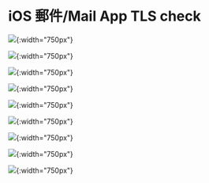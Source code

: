 # iOS 郵件/Mail App TLS check

![](https://in.ncu.edu.tw/center31/ios_config/ios_01.jpg){:width="750px"}

![](https://in.ncu.edu.tw/center31/ios_config/ios_02.jpg){:width="750px"}

![](https://in.ncu.edu.tw/center31/ios_config/ios_03.jpg){:width="750px"}

![](https://in.ncu.edu.tw/center31/ios_config/ios_09.jpg){:width="750px"}

![](https://in.ncu.edu.tw/center31/ios_config/ios_10.jpg){:width="750px"}

![](https://in.ncu.edu.tw/center31/ios_config/ios_11.jpg){:width="750px"}

![](https://in.ncu.edu.tw/center31/ios_config/ios_12.jpg){:width="750px"}

![](https://in.ncu.edu.tw/center31/ios_config/ios_13.jpg){:width="750px"}

![](https://in.ncu.edu.tw/center31/ios_config/ios_14.jpg){:width="750px"}